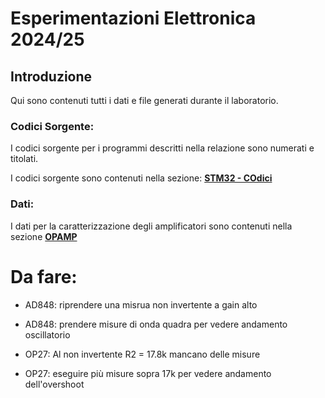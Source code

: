 # Esperimentazioni Elettronica 2024/25

## Introduzione
Qui sono contenuti tutti i dati e file generati durante il laboratorio.

### Codici Sorgente:
I codici sorgente per i programmi descritti nella relazione sono numerati e titolati.

I codici sorgente sono contenuti nella sezione: [**STM32 - COdici**](https://github.com/Yedi278/Esperimentazioni-Elettronica/tree/main/STM32%20-%20Codici)

### Dati:
I dati per la caratterizzazione degli amplificatori sono contenuti nella sezione [**OPAMP**](https://github.com/Yedi278/Esperimentazioni-Elettronica/tree/main/-%20OPAMP)

# Da fare:

* AD848: riprendere una misrua non invertente a gain alto

* AD848: prendere misure di onda quadra per vedere andamento oscillatorio

* OP27: Al non invertente R2 = 17.8k mancano delle misure

* OP27: eseguire più misure sopra 17k per vedere andamento dell'overshoot

